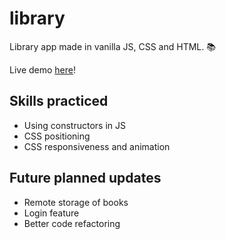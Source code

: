 # library
Library app made in vanilla JS, CSS and HTML. 📚

Live demo [here](https://xinweny.github.io/library)! 

## Skills practiced
- Using constructors in JS
- CSS positioning
- CSS responsiveness and animation

## Future planned updates
- Remote storage of books
- Login feature
- Better code refactoring
